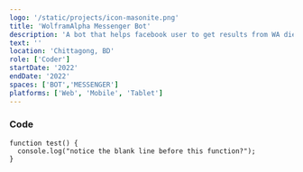 ```yaml
---
logo: '/static/projects/icon-masonite.png'
title: 'WolframAlpha Messenger Bot'
description: 'A bot that helps facebook user to get results from WA dierectly on Messenger. Happy Solving'
text: ''
location: 'Chittagong, BD'
role: ['Coder']
startDate: '2022'
endDate: '2022'
spaces: ['BOT','MESSENGER']
platforms: ['Web', 'Mobile', 'Tablet']
---
```



### Code

```
function test() {
  console.log("notice the blank line before this function?");
}
```